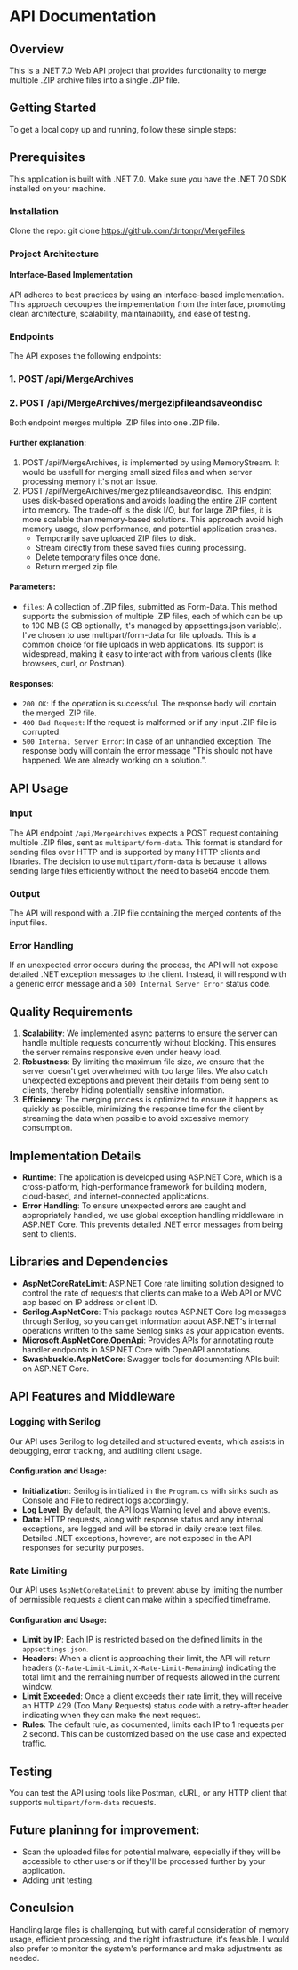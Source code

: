 # API Documentation

## Overview
 This is a .NET 7.0 Web API project that provides functionality to merge multiple .ZIP archive files into a single .ZIP file.

## Getting Started
To get a local copy up and running, follow these simple steps:
## Prerequisites
This application is built with .NET 7.0. Make sure you have the .NET 7.0 SDK installed on your machine.

### Installation
Clone the repo: git clone https://github.com/dritonpr/MergeFiles

### Project Architecture
#### Interface-Based Implementation
 API adheres to best practices by using an interface-based implementation. This approach decouples the implementation from the interface, promoting clean architecture, scalability, maintainability, and ease of testing.

### Endpoints
The API exposes the following endpoints:
### 1. POST /api/MergeArchives
### 2. POST /api/MergeArchives/mergezipfileandsaveondisc

Both endpoint merges multiple .ZIP files into one .ZIP file. 
#### Further explanation:
1. POST /api/MergeArchives, is implemented by using MemoryStream. It would be usefull for merging small sized files and when server processing memory it's not an issue.
2. POST /api/MergeArchives/mergezipfileandsaveondisc. This endpint uses disk-based operations and avoids loading the entire ZIP content into memory. The trade-off is the disk I/O, but for large ZIP files, it is more scalable than memory-based solutions. This approach avoid high memory usage, slow performance, and potential application crashes.
   - Temporarily save uploaded ZIP files to disk.
   - Stream directly from these saved files during processing.
   - Delete temporary files once done.
   - Return merged zip file.

#### Parameters:
- `files`: A collection of .ZIP files, submitted as Form-Data. This method supports the submission of multiple .ZIP files, each of which can be up to 100 MB (3 GB optionally, it's managed by appsettings.json variable).
I've chosen to use multipart/form-data for file uploads. This is a common choice for file uploads in web applications. Its support is widespread, making it easy to interact with from various clients (like browsers, curl, or Postman).
#### Responses:
- `200 OK`: If the operation is successful. The response body will contain the merged .ZIP file. 
- `400 Bad Request`: If the request is malformed or if any input .ZIP file is corrupted.
- `500 Internal Server Error`: In case of an unhandled exception. The response body will contain the error message "This should not have happened. We are already working on a solution.".

## API Usage
### Input
The API endpoint `/api/MergeArchives` expects a POST request containing multiple .ZIP files, sent as `multipart/form-data`. This format is standard for sending files over HTTP and is supported by many HTTP clients and libraries. The decision to use `multipart/form-data` is because it allows sending large files efficiently without the need to base64 encode them.

### Output
The API will respond with a .ZIP file containing the merged contents of the input files.

### Error Handling
If an unexpected error occurs during the process, the API will not expose detailed .NET exception messages to the client. Instead, it will respond with a generic error message and a `500 Internal Server Error` status code.

## Quality Requirements
1. **Scalability**: We implemented async patterns to ensure the server can handle multiple requests concurrently without blocking. This ensures the server remains responsive even under heavy load.
2. **Robustness**: By limiting the maximum file size, we ensure that the server doesn't get overwhelmed with too large files. We also catch unexpected exceptions and prevent their details from being sent to clients, thereby hiding potentially sensitive information.
3. **Efficiency**: The merging process is optimized to ensure it happens as quickly as possible, minimizing the response time for the client by streaming the data when possible to avoid excessive memory consumption.

## Implementation Details
- **Runtime**: The application is developed using ASP.NET Core, which is a cross-platform, high-performance framework for building modern, cloud-based, and internet-connected applications.
- **Error Handling**: To ensure unexpected errors are caught and appropriately handled, we use global exception handling middleware in ASP.NET Core. This prevents detailed .NET error messages from being sent to clients.

## Libraries and Dependencies
- **AspNetCoreRateLimit**: ASP.NET Core rate limiting solution designed to control the rate of requests that clients can make to a Web API or MVC app based on IP address or client ID.
- **Serilog.AspNetCore**: This package routes ASP.NET Core log messages through Serilog, so you can get information about ASP.NET's internal operations written to the same Serilog sinks as your application events.
- **Microsoft.AspNetCore.OpenApi**: Provides APIs for annotating route handler endpoints in ASP.NET Core with OpenAPI annotations.
- **Swashbuckle.AspNetCore**: Swagger tools for documenting APIs built on ASP.NET Core.

## API Features and Middleware

### Logging with Serilog
Our API uses Serilog to log detailed and structured events, which assists in debugging, error tracking, and auditing client usage.

#### Configuration and Usage:
- **Initialization**: Serilog is initialized in the `Program.cs` with sinks such as Console and File to redirect logs accordingly.
- **Log Level**: By default, the API logs Warning level and above events.
- **Data**: HTTP requests, along with response status and any internal exceptions, are logged and will be stored in daily create text files. Detailed .NET exceptions, however, are not exposed in the API responses for security purposes.

### Rate Limiting
Our API uses `AspNetCoreRateLimit` to prevent abuse by limiting the number of permissible requests a client can make within a specified timeframe.

#### Configuration and Usage:
- **Limit by IP**: Each IP is restricted based on the defined limits in the `appsettings.json`. 
- **Headers**: When a client is approaching their limit, the API will return headers (`X-Rate-Limit-Limit`, `X-Rate-Limit-Remaining`) indicating the total limit and the remaining number of requests allowed in the current window.
- **Limit Exceeded**: Once a client exceeds their rate limit, they will receive an HTTP 429 (Too Many Requests) status code with a retry-after header indicating when they can make the next request.
- **Rules**: The default rule, as documented, limits each IP to 1 requests per 2 second. This can be customized based on the use case and expected traffic.

## Testing
You can test the API using tools like Postman, cURL, or any HTTP client that supports `multipart/form-data` requests.

## Future planinng for improvement:
- Scan the uploaded files for potential malware, especially if they will be accessible to other users or if they'll be processed further by your application.
- Adding unit testing.
## Conculsion
Handling large files is challenging, but with careful consideration of memory usage, efficient processing, and the right infrastructure, it's feasible. I would also prefer to monitor the system's performance and make adjustments as needed.
